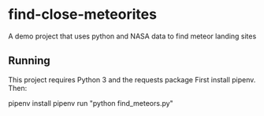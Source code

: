 # find-close-meteorites
A demo project that uses python and NASA data to find meteor landing sites

## Running

This project requires Python 3 and the requests package
First install pipenv. Then:

pipenv install
pipenv run "python find_meteors.py"